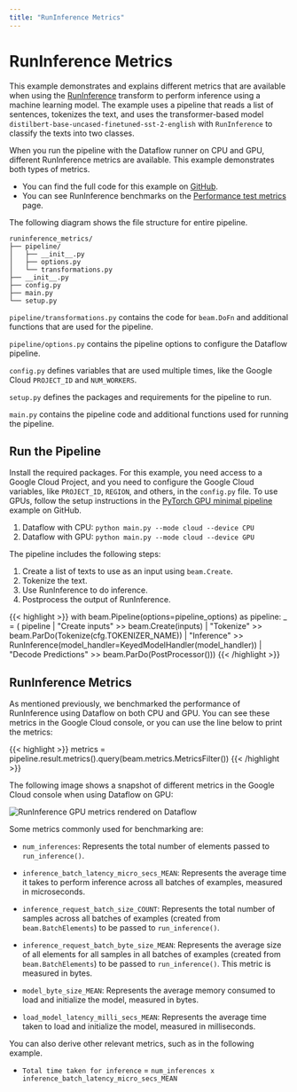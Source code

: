 ```yaml
---
title: "RunInference Metrics"
---
```

<!--
Licensed under the Apache License, Version 2.0 (the "License");
you may not use this file except in compliance with the License.
You may obtain a copy of the License at

http://www.apache.org/licenses/LICENSE-2.0

Unless required by applicable law or agreed to in writing, software
distributed under the License is distributed on an "AS IS" BASIS,
WITHOUT WARRANTIES OR CONDITIONS OF ANY KIND, either express or implied.
See the License for the specific language governing permissions and
limitations under the License.
-->

# RunInference Metrics

This example demonstrates and explains different metrics that are available when using the [RunInference](https://beam.apache.org/documentation/transforms/python/elementwise/runinference/) transform to perform inference using a machine learning model. The example uses a pipeline that reads a list of sentences, tokenizes the text, and uses the transformer-based model `distilbert-base-uncased-finetuned-sst-2-english` with `RunInference` to classify the texts into two classes.

When you run the pipeline with the Dataflow runner on CPU and GPU, different RunInference metrics are available. This example demonstrates both types of metrics.

- You can find the full code for this example on [GitHub](https://github.com/apache/beam/tree/master/sdks/python/apache_beam/examples/inference/runinference_metrics/).
- You can see RunInference benchmarks on the [Performance test metrics](http://s.apache.org/beam-community-metrics/d/ZpS8Uf44z/python-ml-runinference-benchmarks?orgId=1) page.


The following diagram shows the file structure for entire pipeline.

    runinference_metrics/
    ├── pipeline/
    │   ├── __init__.py
    │   ├── options.py
    │   └── transformations.py
    ├── __init__.py
    ├── config.py
    ├── main.py
    └── setup.py

`pipeline/transformations.py` contains the code for `beam.DoFn` and additional functions that are used for the pipeline.

`pipeline/options.py` contains the pipeline options to configure the Dataflow pipeline.

`config.py` defines variables that are used multiple times, like the Google Cloud `PROJECT_ID` and `NUM_WORKERS`.

`setup.py` defines the packages and requirements for the pipeline to run.

`main.py` contains the pipeline code and additional functions used for running the pipeline.


## Run the Pipeline

Install the required packages. For this example, you need access to a Google Cloud Project, and you need to configure the Google Cloud variables, like `PROJECT_ID`, `REGION`, and others, in the `config.py` file. To use GPUs, follow the setup instructions in the [PyTorch GPU minimal pipeline](https://github.com/GoogleCloudPlatform/python-docs-samples/tree/main/dataflow/gpu-examples/pytorch-minimal) example on GitHub.


1. Dataflow with CPU: `python main.py --mode cloud --device CPU`
2. Dataflow with GPU: `python main.py --mode cloud --device GPU`

The pipeline includes the following steps:
1. Create a list of texts to use as an input using `beam.Create`.
2. Tokenize the text.
3. Use RunInference to do inference.
4. Postprocess the output of RunInference.

{{< highlight >}}
  with beam.Pipeline(options=pipeline_options) as pipeline:
    _ = (
        pipeline
        | "Create inputs" >> beam.Create(inputs)
        | "Tokenize" >> beam.ParDo(Tokenize(cfg.TOKENIZER_NAME))
        | "Inference" >>
        RunInference(model_handler=KeyedModelHandler(model_handler))
        | "Decode Predictions" >> beam.ParDo(PostProcessor()))
{{< /highlight >}}


## RunInference Metrics

As mentioned previously, we benchmarked the performance of RunInference using Dataflow on both CPU and GPU. You can see these metrics in the Google Cloud console, or you can use the line below to print the metrics:

{{< highlight >}}
metrics = pipeline.result.metrics().query(beam.metrics.MetricsFilter())
{{< /highlight >}}


The following image shows a snapshot of different metrics in the Google Cloud console when using Dataflow on GPU:

  ![RunInference GPU metrics rendered on Dataflow](/images/runinference_metrics_snapshot.svg)

Some metrics commonly used for benchmarking are:

* `num_inferences`: Represents the total number of elements passed to `run_inference()`.

* `inference_batch_latency_micro_secs_MEAN`: Represents the average time it takes to perform inference across all batches of examples, measured in microseconds.

* `inference_request_batch_size_COUNT`: Represents the total number of samples across all batches of examples (created from `beam.BatchElements`) to be passed to `run_inference()`.

* `inference_request_batch_byte_size_MEAN`: Represents the average size of all elements for all samples in all batches of examples (created from `beam.BatchElements`) to be passed to `run_inference()`. This metric is measured in bytes.

* `model_byte_size_MEAN`: Represents the average memory consumed to load and initialize the model, measured in bytes.

* `load_model_latency_milli_secs_MEAN`: Represents the average time taken to load and initialize the model, measured in milliseconds.

You can also derive other relevant metrics, such as in the following example.
* `Total time taken for inference` = `num_inferences x inference_batch_latency_micro_secs_MEAN`

